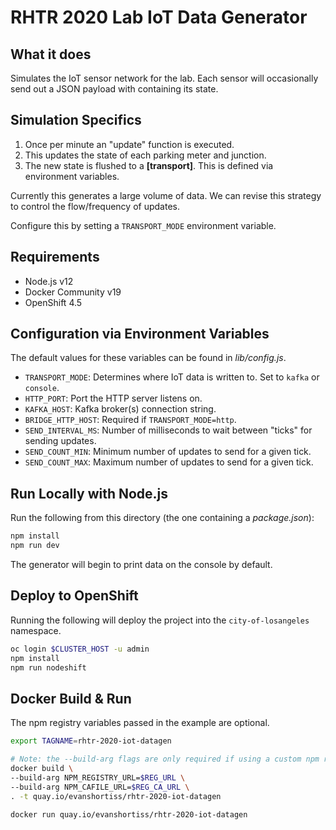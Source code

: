 # RHTR 2020 Lab IoT Data Generator

## What it does

Simulates the IoT sensor network for the lab. Each sensor will occasionally
send out a JSON payload with containing its state.

## Simulation Specifics

1. Once per minute an "update" function is executed.
1. This updates the state of each parking meter and junction.
1. The new state is flushed to a **[transport]**. This is defined via environment variables.

Currently this generates a large volume of data. We can revise this strategy to
control the flow/frequency of updates.

Configure this by setting a `TRANSPORT_MODE` environment variable.

## Requirements

* Node.js v12
* Docker Community v19
* OpenShift 4.5

## Configuration via Environment Variables

The default values for these variables can be found in *lib/config.js*.

* `TRANSPORT_MODE`: Determines where IoT data is written to. Set to `kafka` or `console`.
* `HTTP_PORT`: Port the HTTP server listens on.
* `KAFKA_HOST`: Kafka broker(s) connection string.
* `BRIDGE_HTTP_HOST`: Required if `TRANSPORT_MODE=http`.
* `SEND_INTERVAL_MS`: Number of milliseconds to wait between "ticks" for sending updates.
* `SEND_COUNT_MIN`: Minimum number of updates to send for a given tick.
* `SEND_COUNT_MAX`: Maximum number of updates to send for a given tick.

## Run Locally with Node.js

Run the following from this directory (the one containing a *package.json*):

```bash
npm install
npm run dev
```

The generator will begin to print data on the console by default.

## Deploy to OpenShift
Running the following will deploy the project into the `city-of-losangeles`
namespace.

```bash
oc login $CLUSTER_HOST -u admin
npm install
npm run nodeshift
```

## Docker Build & Run

The npm registry variables passed in the example are optional.

```bash
export TAGNAME=rhtr-2020-iot-datagen

# Note: the --build-arg flags are only required if using a custom npm registry
docker build \
--build-arg NPM_REGISTRY_URL=$REG_URL \
--build-arg NPM_CAFILE_URL=$REG_CA_URL \
. -t quay.io/evanshortiss/rhtr-2020-iot-datagen

docker run quay.io/evanshortiss/rhtr-2020-iot-datagen
```
